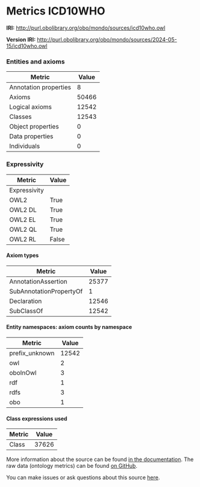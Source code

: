 # Metrics ICD10WHO

**IRI:** http://purl.obolibrary.org/obo/mondo/sources/icd10who.owl

**Version IRI:** http://purl.obolibrary.org/obo/mondo/sources/2024-05-15/icd10who.owl

### Entities and axioms

| Metric | Value |
| ------ | ----- |
| Annotation properties | 8 |
| Axioms | 50466 |
| Logical axioms | 12542 |
| Classes | 12543 |
| Object properties | 0 |
| Data properties | 0 |
| Individuals | 0 |


### Expressivity

| Metric | Value |
| ------ | ----- |
| Expressivity |  |
| OWL2 | True |
| OWL2 DL | True |
| OWL2 EL | True |
| OWL2 QL | True |
| OWL2 RL | False |

#### Axiom types

| Metric | Value |
| ------ | ----- |
| AnnotationAssertion | 25377 |
| SubAnnotationPropertyOf | 1 |
| Declaration | 12546 |
| SubClassOf | 12542 |


#### Entity namespaces: axiom counts by namespace

| Metric | Value |
| ------ | ----- |
| prefix_unknown | 12542 |
| owl | 2 |
| oboInOwl | 3 |
| rdf | 1 |
| rdfs | 3 |
| obo | 1 |


#### Class expressions used

| Metric | Value |
| ------ | ----- |
| Class | 37626 |


More information about the source can be found [in the documentation](../sources.md). The raw data (ontology metrics) can be found [on GitHub](https://github.com/monarch-initiative/mondo-ingest/tree/main/src/ontology/metadata).

You can make issues or ask questions about this source [here](https://github.com/monarch-initiative/mondo-ingest/issues).

